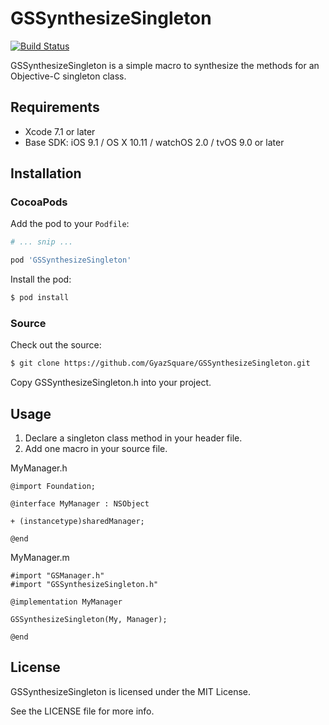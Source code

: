 GSSynthesizeSingleton
=====================
[![Build Status](https://travis-ci.org/GyazSquare/GSSynthesizeSingleton.svg?branch=master)](https://travis-ci.org/GyazSquare/GSSynthesizeSingleton)

GSSynthesizeSingleton is a simple macro to synthesize the methods for an Objective-C singleton class.

## Requirements

* Xcode 7.1 or later
* Base SDK: iOS 9.1 / OS X 10.11 / watchOS 2.0 / tvOS 9.0 or later

## Installation

### CocoaPods

Add the pod to your `Podfile`:

```ruby
# ... snip ...

pod 'GSSynthesizeSingleton'
```

Install the pod:

```sh
$ pod install
```

### Source

Check out the source:

```sh
$ git clone https://github.com/GyazSquare/GSSynthesizeSingleton.git
```

Copy GSSynthesizeSingleton.h into your project.

## Usage

1. Declare a singleton class method in your header file.
2. Add one macro in your source file.

MyManager.h
```objc
@import Foundation;

@interface MyManager : NSObject

+ (instancetype)sharedManager;

@end
```
MyManager.m
```objc
#import "GSManager.h"
#import "GSSynthesizeSingleton.h"

@implementation MyManager

GSSynthesizeSingleton(My, Manager);

@end
```

## License

GSSynthesizeSingleton is licensed under the MIT License.

See the LICENSE file for more info.
